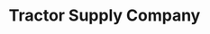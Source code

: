 ---
title: "Tractor Supply Company"
url: /suffolk/tractor-supply-company-maya-way/
shop: Dorfladen
---